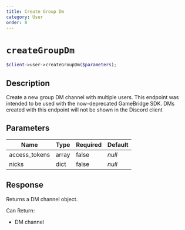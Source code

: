 ```yaml
---
title: Create Group Dm
category: User
order: 8
---
```


# `createGroupDm`

```php
$client->user->createGroupDm($parameters);
```

## Description

Create a new group DM channel with multiple users.  This endpoint was intended to be used with the now-deprecated GameBridge SDK. DMs created with this endpoint will not be shown in the Discord client

## Parameters


Name | Type | Required | Default
--- | --- | --- | ---
access_tokens | array | false | *null*
nicks | dict | false | *null*

## Response

Returns a DM channel object.

Can Return:

* DM channel
